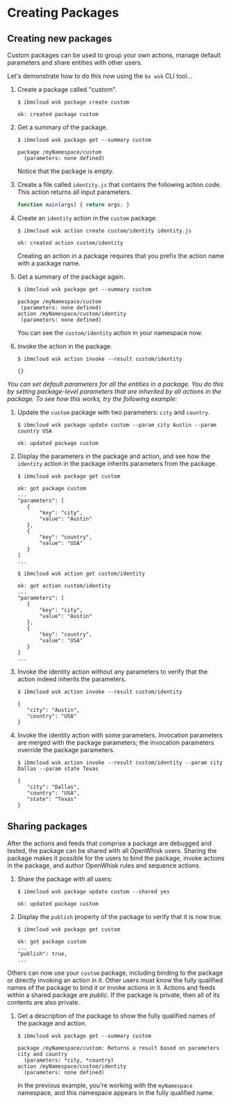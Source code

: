 # Creating Packages

## Creating new packages

Custom packages can be used to group your own actions, manage default parameters and share entities with other users.

Let's demonstrate how to do this now using the `bx wsk` CLI tool…

1. Create a package called "custom".

   ```text
   $ ibmcloud wsk package create custom
   ```

   ```text
   ok: created package custom
   ```

2. Get a summary of the package.

   ```text
   $ ibmcloud wsk package get --summary custom
   ```

   ```text
   package /myNamespace/custom
     (parameters: none defined)
   ```

   Notice that the package is empty.

3. Create a file called `identity.js` that contains the following action code. This action returns all input parameters.

   ```javascript
   function main(args) { return args; }
   ```

4. Create an `identity` action in the `custom` package.

   ```text
   $ ibmcloud wsk action create custom/identity identity.js
   ```

   ```text
   ok: created action custom/identity
   ```

   Creating an action in a package requires that you prefix the action name with a package name.

5. Get a summary of the package again.

   ```text
   $ ibmcloud wsk package get --summary custom
   ```

   ```text
   package /myNamespace/custom
    (parameters: none defined)
   action /myNamespace/custom/identity
    (parameters: none defined)
   ```

   You can see the `custom/identity` action in your namespace now.

6. Invoke the action in the package.

   ```text
   $ ibmcloud wsk action invoke --result custom/identity
   ```

   ```text
   {}
   ```

_You can set default parameters for all the entities in a package. You do this by setting package-level parameters that are inherited by all actions in the package. To see how this works, try the following example:_

1. Update the `custom` package with two parameters: `city` and `country`.

   ```text
   $ ibmcloud wsk package update custom --param city Austin --param country USA
   ```

   ```text
   ok: updated package custom
   ```

2. Display the parameters in the package and action, and see how the `identity` action in the package inherits parameters from the package.

   ```text
   $ ibmcloud wsk package get custom
   ```

   ```text
   ok: got package custom
   ...
   "parameters": [
      {
          "key": "city",
          "value": "Austin"
      },
      {
          "key": "country",
          "value": "USA"
      }
   ]
   ...
   ```

   ```text
   $ ibmcloud wsk action get custom/identity
   ```

   ```text
   ok: got action custom/identity
   ...
   "parameters": [
      {
          "key": "city",
          "value": "Austin"
      },
      {
          "key": "country",
          "value": "USA"
      }
   ]
   ...
   ```

3. Invoke the identity action without any parameters to verify that the action indeed inherits the parameters.

   ```text
   $ ibmcloud wsk action invoke --result custom/identity
   ```

   ```text
   {
      "city": "Austin",
      "country": "USA"
   }
   ```

4. Invoke the identity action with some parameters. Invocation parameters are merged with the package parameters; the invocation parameters override the package parameters.

   ```text
   $ ibmcloud wsk action invoke --result custom/identity --param city Dallas --param state Texas
   ```

   ```text
   {
      "city": "Dallas",
      "country": "USA",
      "state": "Texas"
   }
   ```

## Sharing packages

After the actions and feeds that comprise a package are debugged and tested, the package can be shared with all OpenWhisk users. Sharing the package makes it possible for the users to bind the package, invoke actions in the package, and author OpenWhisk rules and sequence actions.

1. Share the package with all users:

   ```text
   $ ibmcloud wsk package update custom --shared yes
   ```

   ```text
   ok: updated package custom
   ```

2. Display the `publish` property of the package to verify that it is now true.

   ```text
   $ ibmcloud wsk package get custom
   ```

   ```text
   ok: got package custom
   ...
   "publish": true,
   ...
   ```

Others can now use your `custom` package, including binding to the package or directly invoking an action in it. Other users must know the fully qualified names of the package to bind it or invoke actions in it. Actions and feeds within a shared package are _public_. If the package is private, then all of its contents are also private.

1. Get a description of the package to show the fully qualified names of the package and action.

   ```text
   $ ibmcloud wsk package get --summary custom
   ```

   ```text
   package /myNamespace/custom: Returns a result based on parameters city and country
     (parameters: *city, *country)
   action /myNamespace/custom/identity
     (parameters: none defined)
   ```

   In the previous example, you're working with the `myNamespace` namespace, and this namespace appears in the fully qualified name.

